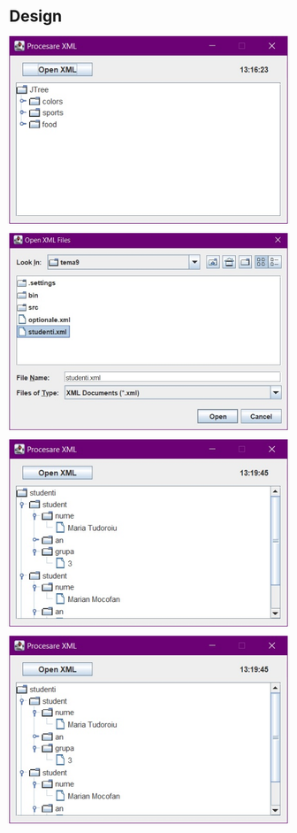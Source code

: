 # Design

![picture 1](https://github.com/bogdan-cojan/PJ/blob/main/Procesare%20Fisiere%20XML/design/1.jpg)

![picture 2](https://github.com/bogdan-cojan/PJ/blob/main/Procesare%20Fisiere%20XML/design/2.jpg)

![picture 3](https://github.com/bogdan-cojan/PJ/blob/main/Procesare%20Fisiere%20XML/design/3.jpg)

![picture 4](https://github.com/bogdan-cojan/PJ/blob/main/Procesare%20Fisiere%20XML/design/3.jpg)
